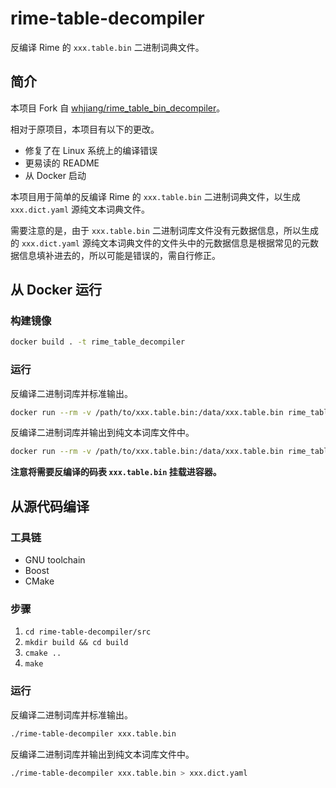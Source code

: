 # rime-table-decompiler

反编译 Rime 的 ``xxx.table.bin`` 二进制词典文件。

## 简介

本项目 Fork 自 [whjiang/rime_table_bin_decompiler]。

相对于原项目，本项目有以下的更改。

+ 修复了在 Linux 系统上的编译错误
+ 更易读的 README
+ 从 Docker 启动

本项目用于简单的反编译 Rime 的 ``xxx.table.bin`` 二进制词典文件，以生成 ``xxx.dict.yaml`` 源纯文本词典文件。

需要注意的是，由于 ``xxx.table.bin`` 二进制词库文件没有元数据信息，所以生成的 ``xxx.dict.yaml`` 源纯文本词典文件的文件头中的元数据信息是根据常见的元数据信息填补进去的，所以可能是错误的，需自行修正。

[whjiang/rime_table_bin_decompiler]: https://github.com/whjiang/rime_table_bin_decompiler

## 从 Docker 运行

### 构建镜像
```Bash
docker build . -t rime_table_decompiler
```

### 运行

反编译二进制词库并标准输出。

```Bash
docker run --rm -v /path/to/xxx.table.bin:/data/xxx.table.bin rime_table_decompiler /data/xxx.table.bin
```

反编译二进制词库并输出到纯文本词库文件中。

```Bash
docker run --rm -v /path/to/xxx.table.bin:/data/xxx.table.bin rime_table_decompiler /data/xxx.table.bin > xxx.dict.yaml
```

**注意将需要反编译的码表 `xxx.table.bin` 挂载进容器。**

## 从源代码编译

### 工具链

+ GNU toolchain
+ Boost
+ CMake

### 步骤

1. ``cd rime-table-decompiler/src``
2. ``mkdir build && cd build``
3. ``cmake ..``
4. ``make``

### 运行

反编译二进制词库并标准输出。

```Bash
./rime-table-decompiler xxx.table.bin
```

反编译二进制词库并输出到纯文本词库文件中。

```Bash
./rime-table-decompiler xxx.table.bin > xxx.dict.yaml
```

